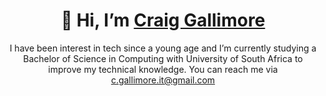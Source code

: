<h1 align="center">👋 Hi, I’m <a href="https://github.com/GalliWare">Craig Gallimore</a></h1>
<p align="center">I have been interest in tech since a young age and I’m currently studying a Bachelor of Science in Computing with University of South Africa to improve my technical knowledge.
You can reach me via <a href="mailto: c.gallimore.it@gmail.com">c.gallimore.it@gmail.com</a>
</p>
